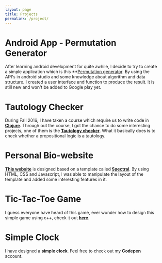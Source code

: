 ```yaml
---
layout: page
title: Projects
permalink: /project/
---
```

# Android App - Permutation Generator

After learning android development for quite awhile, I decide to try to create a simple application which is this **[Permutation generator](https://github.com/clementpeihengtan/clement-tph/). By using the API's in android studio and some knowledge about algorithm and data structure. I created a user interface and function to produce the result. It is still new and won't be added to Google play yet.

# Tautology Checker

During Fall 2016, I have taken a course which require us to write code in **[Clojure](https://clojure.org/)**. Through out the course, I got the chance to do some interesting projects, one of them is the **[Tautology checker](https://github.com/clementpeihengtan/Tautology-Checker)**. What it basically does is to check whether a propositional logic is a tautology.

# Personal Bio-website

**[This website](http://clementpeihengtan.github.io)** is designed based on a template called **[Spectral](https://html5up.net/spectral)**. By using HTML, CSS and Javascript, I was able to manipulate the layout of the template and added some interesting features in it. 

# Tic-Tac-Toe Game

I guess everyone have heard of this game, ever wonder how to design this simple game using c++, check it out **[here](https://github.com/clementpeihengtan/tic-tac-toe-game)**. 

# Simple Clock

I have designed a **[simple clock](http://codepen.io/clement_peiheng_tan/pen/wWBWmm)**. Feel free to check out my **[Codepen](http://codepen.io/clement_peiheng_tan/)** account.

